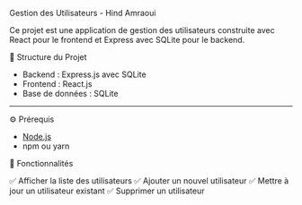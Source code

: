 Gestion des Utilisateurs - Hind Amraoui

Ce projet est une application de gestion des utilisateurs construite avec React pour le frontend et Express avec SQLite pour le backend.

 📂 Structure du Projet

- Backend : Express.js avec SQLite
- Frontend : React.js
- Base de données : SQLite

---

 ⚙️ Prérequis

- [Node.js](https://nodejs.org/)
- npm ou yarn

📌 Fonctionnalités

✅ Afficher la liste des utilisateurs
✅ Ajouter un nouvel utilisateur
✅ Mettre à jour un utilisateur existant
✅ Supprimer un utilisateur
